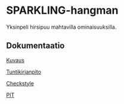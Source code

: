 # SPARKLING-hangman

Yksinpeli hirsipuu mahtavilla ominaisuuksilla.

## Dokumentaatio

[Kuvaus](dokumentaatio/aiheenKuvausJaRakenne.md)

[Tuntikirjanpito](dokumentaatio/tuntikirjanpito.md)

[Checkstyle](https://htmlpreview.github.io/?https://github.com/Ruuch/sparkling-hangman/blob/master/dokumentaatio/checkstyle/site/checkstyle.html)

[PIT](https://htmlpreview.github.io/?https://github.com/Ruuch/sparkling-hangman/blob/master/dokumentaatio/pit/201703041135/index.html)
